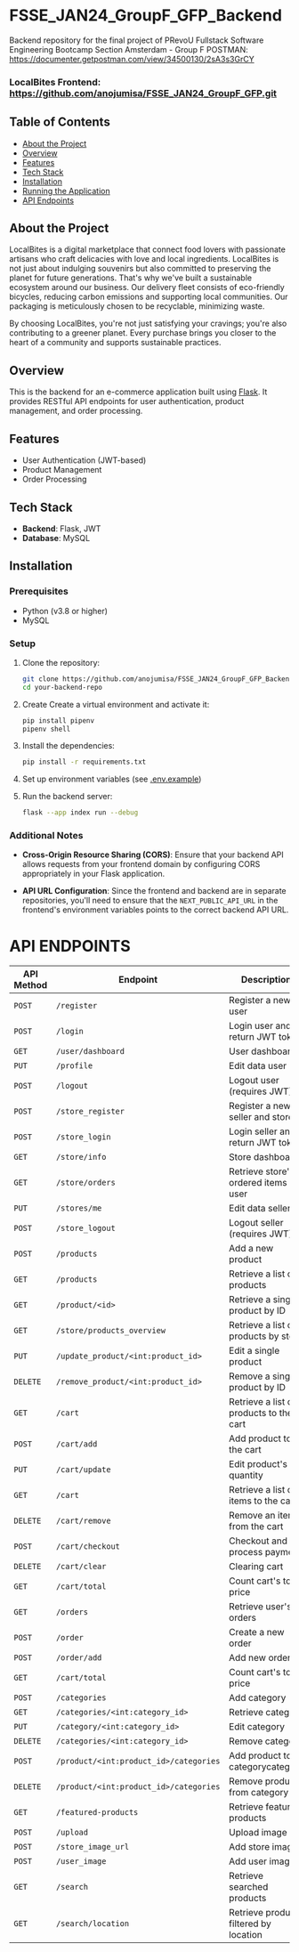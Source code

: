 # FSSE_JAN24_GroupF_GFP_Backend
Backend repository for the final project of PRevoU Fullstack Software Engineering Bootcamp Section Amsterdam - Group F
POSTMAN: https://documenter.getpostman.com/view/34500130/2sA3s3GrCY

### LocalBites Frontend: https://github.com/anojumisa/FSSE_JAN24_GroupF_GFP.git

## Table of Contents
- [About the Project](#about-the-project)
- [Overview](#overview)
- [Features](#features)
- [Tech Stack](#tech-stack)
- [Installation](#installation)
- [Running the Application](#running-the-application)
- [API Endpoints](#api-endpoints)

## About the Project
LocalBites is a digital marketplace that connect food lovers with passionate artisans who craft delicacies with love and local ingredients. LocalBites is not just about indulging souvenirs but also committed to preserving the planet for future generations. That's why we've built a sustainable ecosystem around our business. Our delivery fleet consists of eco-friendly bicycles, reducing carbon emissions and supporting local communities. Our packaging is meticulously chosen to be recyclable, minimizing waste.

By choosing LocalBites, you're not just satisfying your cravings; you're also contributing to a greener planet. Every purchase brings you closer to the heart of a community and supports sustainable practices.

## Overview
This is the backend for an e-commerce application built using [Flask](https://flask.palletsprojects.com/). It provides RESTful API endpoints for user authentication, product management, and order processing.

## Features
- User Authentication (JWT-based)
- Product Management
- Order Processing

## Tech Stack
- **Backend**: Flask, JWT
- **Database**: MySQL

## Installation

### Prerequisites
- Python (v3.8 or higher)
- MySQL

### Setup
1. Clone the repository:
   ```bash
   git clone https://github.com/anojumisa/FSSE_JAN24_GroupF_GFP_Backend.git
   cd your-backend-repo
2. Create Create a virtual environment and activate it:
    ```bash
    pip install pipenv
    pipenv shell
3. Install the dependencies:
    ```bash
    pip install -r requirements.txt
4. Set up environment variables (see [.env.example](/.env.example))    

5. Run the backend server:
    ```bash
    flask --app index run --debug
### Additional Notes

- **Cross-Origin Resource Sharing (CORS)**: Ensure that your backend API allows requests from your frontend domain by configuring CORS appropriately in your Flask application.
  
- **API URL Configuration**: Since the frontend and backend are in separate repositories, you'll need to ensure that the `NEXT_PUBLIC_API_URL` in the frontend's environment variables points to the correct backend API URL.

# API ENDPOINTS

| API Method | Endpoint                            | Description                               |
|------------|-------------------------------------|-------------------------------------------|
| `POST`     | `/register`                         | Register a new user                       |
| `POST`     | `/login`                            | Login user and return JWT token           |
| `GET`      | `/user/dashboard`                   | User dashboard                            |
| `PUT`      | `/profile`                          | Edit data user                            |
| `POST`     | `/logout`                           | Logout user (requires JWT)                |
| `POST`     | `/store_register`                   | Register a new seller and store           |
| `POST`     | `/store_login`                      | Login seller and return JWT token         |
| `GET`      | `/store/info`                       | Store dashboard                           |
| `GET`      | `/store/orders`                     | Retrieve store's ordered items by user    |
| `PUT`      | `/stores/me`                        | Edit data seller                          |
| `POST`     | `/store_logout`                     | Logout seller (requires JWT)              |
| `POST`     | `/products`                         | Add a new product                         |
| `GET`      | `/products`                         | Retrieve a list of products               |
| `GET`      | `/product/<id>`                     | Retrieve a single product by ID           |
| `GET`      | `/store/products_overview`          | Retrieve a list of products by store      |
| `PUT`      | `/update_product/<int:product_id>`  | Edit a single product                     |
| `DELETE`   | `/remove_product/<int:product_id>`  | Remove a single product by ID             |
| `GET`      | `/cart`                             | Retrieve a list of products to the cart   |
| `POST`     | `/cart/add`                         | Add product to the cart                   |
| `PUT`      | `/cart/update`                      | Edit product's quantity                   |
| `GET`      | `/cart`                             | Retrieve a list of items to the cart      |
| `DELETE`   | `/cart/remove`                      | Remove an item from the cart              |
| `POST`     | `/cart/checkout`                    | Checkout and process payment              |
| `DELETE`   | `/cart/clear`                       | Clearing cart                             |
| `GET`      | `/cart/total`                       | Count cart's total price                  |
| `GET`      | `/orders`                           | Retrieve user's orders                    |
| `POST`     | `/order`                            | Create a new order                        |
| `POST`     | `/order/add`                        | Add new orders                            |
| `GET`      | `/cart/total`                       | Count cart's total price                  |
| `POST`     | `/categories`                       | Add category                              |
| `GET`      | `/categories/<int:category_id>`     | Retrieve category                         |
| `PUT`      | `/category/<int:category_id>`       | Edit category                             |
| `DELETE`   | `/categories/<int:category_id>`     | Remove category                           |
| `POST`     | `/product/<int:product_id>/categories`| Add product to categorycategory         |
| `DELETE`   | `/product/<int:product_id>/categories`| Remove product from category            |
| `GET`      | `/featured-products`                | Retrieve featured products                |
| `POST`     | `/upload`                           | Upload image                              |
| `POST`     | `/store_image_url`                  | Add store image                           |
| `POST`     | `/user_image`                       | Add user image                            |
| `GET`      | `/search`                           | Retrieve searched products                |
| `GET`      | `/search/location`                  | Retrieve products filtered by location    |



